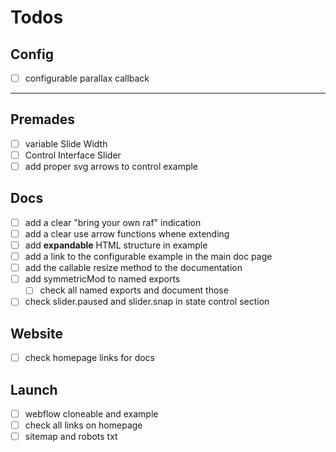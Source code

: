 # Todos

## Config

- [ ] configurable parallax callback

---

## Premades

- [ ] variable Slide Width
- [ ] Control Interface Slider
- [ ] add proper svg arrows to control example

## Docs

- [ ] add a clear "bring your own raf" indication
- [ ] add a clear use arrow functions whene extending
- [ ] add **expandable** HTML structure in example
- [ ] add a link to the configurable example in the main doc page
- [ ] add the callable resize method to the documentation
- [ ] add symmetricMod to named exports
  - [ ] check all named exports and document those
- [ ] check slider.paused and slider.snap in state control section

## Website

- [ ] check homepage links for docs

## Launch

- [ ] webflow cloneable and example
- [ ] check all links on homepage
- [ ] sitemap and robots txt
